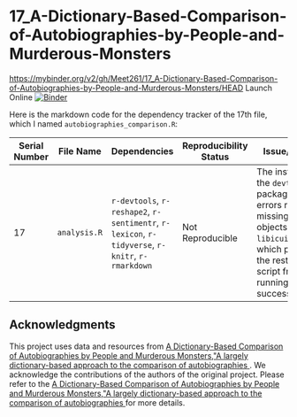 # 17_A-Dictionary-Based-Comparison-of-Autobiographies-by-People-and-Murderous-Monsters

https://mybinder.org/v2/gh/Meet261/17_A-Dictionary-Based-Comparison-of-Autobiographies-by-People-and-Murderous-Monsters/HEAD
Launch Online [![Binder](https://mybinder.org/badge_logo.svg)](https://notebooks.gesis.org/binder/v2/gh/Meet261/17_A-Dictionary-Based-Comparison-of-Autobiographies-by-People-and-Murderous-Monsters/HEAD)

Here is the markdown code for the dependency tracker of the 17th file, which I named `autobiographies_comparison.R`:

| **Serial Number** | **File Name**                       | **Dependencies**                                                                                  | **Reproducibility Status** | **Issue/Obstacle**                                                                                                                                                                        |
|-------------------|------------------------------------|---------------------------------------------------------------------------------------------------|----------------------------|-------------------------------------------------------------------------------------------------------------------------------------------------------------------------------------------|
| 17                | `analysis.R`     | `r-devtools`, `r-reshape2`, `r-sentimentr`, `r-lexicon`, `r-tidyverse`, `r-knitr`, `r-rmarkdown`   | Not Reproducible           | The installation of the `devtools` package fails with errors related to missing shared objects (e.g., `libicui18n.so.58`), which prevents the rest of the script from running successfully. |

## Acknowledgments

This project uses data and resources from [A Dictionary-Based Comparison of Autobiographies by People and Murderous Monsters,"A largely dictionary-based approach to the comparison of autobiographies ](https://osf.io/vwq9p/). We acknowledge the contributions of the authors of the original project. Please refer to the [A Dictionary-Based Comparison of Autobiographies by People and Murderous Monsters,"A largely dictionary-based approach to the comparison of autobiographies ](https://osf.io/vwq9p/) for more details.
